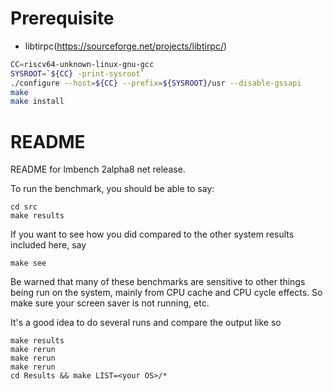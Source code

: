 # Prerequisite

* libtirpc(https://sourceforge.net/projects/libtirpc/)

```sh
CC=riscv64-unknown-linux-gnu-gcc
SYSROOT=`${CC} -print-sysroot`
./configure --host=${CC} --prefix=${SYSROOT}/usr --disable-gssapi
make
make install
```

# README

README for lmbench 2alpha8 net release.

To run the benchmark, you should be able to say:

	cd src
	make results

If you want to see how you did compared to the other system results
included here, say

	make see

Be warned that many of these benchmarks are sensitive to other things
being run on the system, mainly from CPU cache and CPU cycle effects.
So make sure your screen saver is not running, etc.

It's a good idea to do several runs and compare the output like so

	make results
	make rerun
	make rerun
	make rerun
	cd Results && make LIST=<your OS>/*
